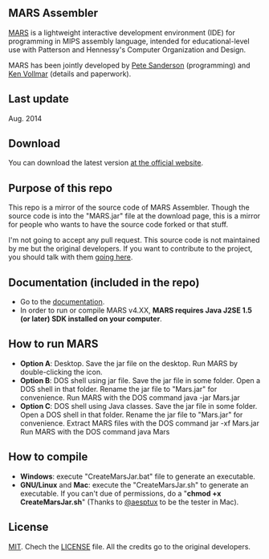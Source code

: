 ## MARS Assembler
[MARS][1] is a lightweight interactive development environment (IDE) for programming in MIPS assembly language, intended for educational-level use with Patterson and Hennessy's Computer Organization and Design.

MARS has been jointly developed by [Pete Sanderson][4] (programming) and [Ken Vollmar][5] (details and paperwork).

## Last update
Aug. 2014

## Download
You can download the latest version [at the official website][6].

## Purpose of this repo
This repo is a mirror of the source code of MARS Assembler. Though the source code is into the "MARS.jar" file at the download page, this is a mirror for people who wants to have the source code forked or that stuff.

I'm not going to accept any pull request. This source code is not maintained by me but the original developers. If you want to contribute to the project, you should talk with them [going here][8].

## Documentation (included in the repo)
 - Go to the [documentation][7].
 - In order to run or compile MARS v4.XX, **MARS requires Java J2SE 1.5 (or later) SDK installed on your computer**.

## How to run MARS
 - **Option A**: Desktop. Save the jar file on the desktop. Run MARS by double-clicking the icon.
 - **Option B**: DOS shell using jar file. Save the jar file in some folder. Open a DOS shell in that folder. Rename the jar file to "Mars.jar" for convenience. Run MARS with the DOS command  java -jar Mars.jar
 - **Option C**: DOS shell using Java classes. Save the jar file in some folder. Open a DOS shell in that folder. Rename the jar file to "Mars.jar" for convenience. Extract MARS files with the DOS command  jar -xf Mars.jar Run MARS with the DOS command  java Mars

## How to compile
 - **Windows**: execute "CreateMarsJar.bat" file to generate an executable.
 - **GNU/Linux** and **Mac**: execute the "CreateMarsJar.sh" to generate an executable. If you can't due of permissions, do a "**chmod +x CreateMarsJar.sh**" (Thanks to [@aesptux][8] to be the tester in Mac).

## License
[MIT][2]. Chech the [LICENSE][3] file. All the credits go to the original developers.

  [1]: http://courses.missouristate.edu/KenVollmar/MARS/index.htm
  [2]: http://www.opensource.org/licenses/mit-license.html
  [3]: https://github.com/adolphenom/MARS_Assembler/blob/master/LICENSE
  [4]: http://faculty.otterbein.edu/PSanderson/
  [5]: http://courses.missouristate.edu/KenVollmar/
  [6]: http://courses.missouristate.edu/KenVollmar/MARS/download.htm
  [7]: http://courses.missouristate.edu/KenVollmar/MARS/Help/MarsHelpIntro.html
  [8]: http://twitter.com/aesptux